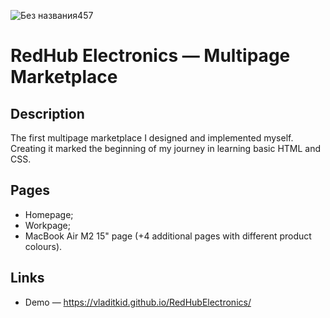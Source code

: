 
![Без названия457](https://github.com/user-attachments/assets/dd09b888-8741-4cc4-9697-1b56697cd592)

# RedHub Electronics — Multipage Marketplace
## Description

The first multipage marketplace I designed and implemented myself. Creating it marked the beginning of my journey in learning basic HTML and CSS.

## Pages

- Homepage;
- Workpage;
- MacBook Air M2 15" page (+4 additional pages with different product colours).

## Links
- Demo — https://vladitkid.github.io/RedHubElectronics/

